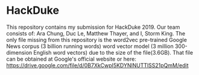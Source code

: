 # HackDuke
This repository contains my submission for HackDuke 2019. Our team consists of: Ara Chung, Duc Le, Matthew Thayer, and I, Storm King.
The only file missing from this repository is the word2vec pre-trained Google News corpus (3 billion running words) word vector model (3 million 300-dimension English word vectors) due to the size of the file(3.6GB).
That file can be obtained at Google's official website or here: https://drive.google.com/file/d/0B7XkCwpI5KDYNlNUTTlSS21pQmM/edit
